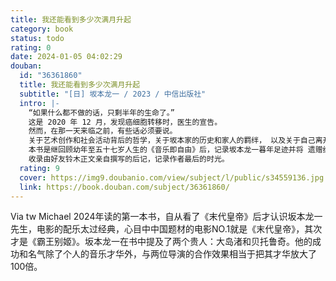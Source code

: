 ```yaml
---
title: 我还能看到多少次满月升起
category: book
status: todo
rating: 0
date: 2024-01-05 04:02:29
douban:
  id: "36361860"
  title: 我还能看到多少次满月升起
  subtitle: "[日] 坂本龙一 / 2023 / 中信出版社"
  intro: |-
    “如果什么都不做的话，只剩半年的生命了。”
    这是 2020 年 12 月，发现癌细胞转移时，医生的宣告。
    然而，在那一天来临之前，有些话必须要说。
    关于艺术创作和社会活动背后的哲学，关于坂本家的历史和家人的羁绊， 以及关于自己离开后的世界……
    本书是继回顾幼年至五十七岁人生的《音乐即自由》后，记录坂本龙一暮年足迹并将 遗赠给未来的决定性自传。
    收录由好友铃木正文亲自撰写的后记，记录作者最后的时光。
  rating: 9
  cover: https://img9.doubanio.com/view/subject/l/public/s34559136.jpg
  link: https://book.douban.com/subject/36361860/
---
```


Via tw Michael 2024年读的第一本书，自从看了《末代皇帝》后才认识坂本龙一先生，电影的配乐太过经典，心目中中国题材的电影NO.1就是《末代皇帝》，其次才是《霸王别姬》。坂本龙一在书中提及了两个贵人：大岛渚和贝托鲁奇。他的成功和名气除了个人的音乐才华外，与两位导演的合作效果相当于把其才华放大了100倍。
